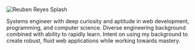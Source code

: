 ![Reuben Reyes Splash](https://cl.ly/2b3v3J0c2K24)

Systems engineer with deep curiosity and aptitude in web development, programming, and computer science. Diverse engineering background combined with ability to rapidly learn. Intent on using my background to create robust, fluid web applications while working towards mastery.

